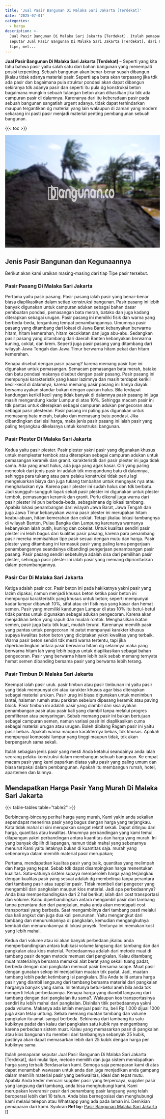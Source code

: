 ```yaml
---
title: 'Jual Pasir Bangunan Di Malaka Sari Jakarta [Terdekat]'
date: '2025-07-01'
categories:
  - harga
description: >-
  Jual Pasir Bangunan Di Malaka Sari Jakarta [Terdekat]. Itulah pemaparan
  seputar Jual Pasir Bangunan Di Malaka Sari Jakarta [Terdekat], dari mulai
  tipe, met...
---
```


**Jual Pasir Bangunan Di Malaka Sari Jakarta \[Terdekat\]** – Seperti yang kita tahu bahwa pasir yaitu salah satu dari bahan bangunan yang menempati posisi terpenting. Sebuah bangunan akan benar-benar susah dibangun jikalau tidak adanya material pasir. Seperti apa bata akan terpasang jika tdk ada pasir dan bagaimana pula struktur pondasi akan dapat dibangun sekiranya tdk adanya pasir dan seperti itu pula dg konstruksi beton bagaimana mungkin sebuah tulangan beton akan dihasilkan jika tdk ada campuran pasir di dalamnya. Karenanya dari itu keberadaan pasir pada sebuah bangunan sangatlah urgent adanya. tidak dapat terhindarkan maupun tergantikan dg material yang lain walaupun di zaman yang modern sekarang ini pasti pasir menjadi material penting pembangunan sebuah bangunan.

{{< toc >}}

![Jual Pasir Bangunan Di Malaka Sari Jakarta [Terdekat]](/images/jual-pasir-bangunan-72.png)

## Jenis Pasir Bangunan dan Kegunaannya

Berikut akan kami uraikan masing-masing dari tiap Tipe pasir tersebut.

### Pasir Pasang Di Malaka Sari Jakarta

Pertama yaitu pasir pasang. Pasir pasang ialah pasir yang benar-benar biasa diaplikasikan dalam setiap konstruksi bangunan. Pasir pasang ini lebih banyak digunakan untuk campuran adukan sebagai bahan dasar pembuatan pondasi, pemasangan bata merah, batako dan juga kadang diterapkan sebagai urugan. Pasir pasang ini memiliki fisik dan warna yang berbeda-beda, tergantung tempat penambangannya. Umumnya pasir pasang yang ditambang dari lokasi di Jawa Barat kebanyakan berwarna hitam, hitam kemerahan, hitam kecoklatan dan juga abu-abu. Sedangkan pasir pasang yang ditambang dari daerah Banten kebanyakan berwarna kuning, coklat, dan krem. Seperti juga pasir pasang yang ditambang dari wilayah Jawa Tengah dan Jawa Timur berwarna hitam pekat dan hitam kemerahan.

Kenapa disebut dengan pasir pasang? karena memang pasir tipe ini digunakan untuk pemasangan. Semacam pemasangan bata merah, batako dan batu pondasi makanya disebut dengan pasir pasang. Pasir pasang ini mempunyai karakteristik yang kasar lazimnya dan masih terdapat kerikil kecil-kecil di dalamnya, karena memang pasir pasang ini hanya diayak bersama ayakan standar bukan dengan ayakan halus. Bila terdapat kandungan kerikil kecil yang tidak banyak di dalamnya pasir pasang ini juga masih mengandung kadar Lumpur di atas 10%. Sehingga macam pasir ini tdk pantas untuk diterapkan sebagai campuran adukan pengecoran atau sebagai pasir plesteran. Pasir pasang ini paling pas digunakan untuk memasang bata merah, batako dan memasang batu pondasi. Jika dibandingkan dari sisi harga, maka jenis pasir pasang ini ialah pasir yang paling terjangkau dikelasnya untuk konstruksi bangunan.

### Pasir Plester Di Malaka Sari Jakarta

Kedua yaitu pasir plester. Pasir plester yakni pasir yang digunakan khusus untuk memplester tembok atau diterapkan sebagai campuran adukan untuk pemasangan keramik dan granit. karakteristik dari pasir plester ini juga tidak sama. Ada yang amat halus, ada juga yang agak kasar. Ciri yang paling mencolok dari jenis pasir ini adalah tdk mengandung batu di dalamnya, sehingga para tukang atau para pelaku konstruksi tidak perlu lagi mengeluarkan biaya dan juga tukang tambahan untuk mengayak nya atau menghaluskan nya. Karena pasir plester ini sudah halus dan tdk berbatu. Jadi sungguh-sungguh layak sekali pasir plester ini digunakan untuk plester tembok, pemasangan keramik dan granit. Perlu dikenal juga warna dari pasir plester ini pun berbeda-beda, sebagaimana dg lokasi tambang. Apabila lokasi penambangan dari wilayah Jawa Barat, Jawa Tengah dan juga Jawa Timur kebanyakan warna pasir plester ini merupakan hitam keabu-abuan, hitam kemerahan dan coklat. Tetapi jikalau lokasi tambangnya di wilayah Banten, Pulau Bangka dan Lampung karenanya warnanya kebanyakan ialah putih, kuning dan cokelat. Untuk kualitas sendiri pasir plester ini lebih bagus dari kualitas pasir pasang, karena para penambang pasir mereka memisahkan tipe pasir sesuai dengan mutu dan harga. Pasir plester yang ditambang ini termasuk pasir yang paling lama pengerjaan penambangannya seandainya dibandingi pengerjaan penambangan pasir pasang. Pasir pasang sendiri sebetulnya adalah sisa dari pemilihan pasir plester, sehingga pasir plester ini ialah pasir yang memang diprioritaskan dalam penambangannya.

### Pasir Cor Di Malaka Sari Jakarta

Ketiga adalah pasir cor. Pasir beton ini pada hakikatnya yakni pasir yang lazim dipakai, namun menjadi khusus beton ketika pasir beton ini mempunyai karakteristik yang khusus untuk beton; seperti mempunyai kadar lumpur dibawah 10%, sifat atau ciri fisik nya yang kasar dan hemat semen. Pasir yang memiliki kandungan Lumpur di atas 10% itu betul-betul tidak pantas untuk digunakan sebagai adukan pengecoran. Karena akan menjadikan beton yang rapuh dan mudah rontok. Menghasilkan ikatan semen, pasir juga batu tdk kuat, mudah terurai. Karenanya memilih pasir yang pantas untuk pengecoran ini patut mempunyai karakter khusus supaya kwalitas beton beton yang diciptakan yakni kwalitas yang terbaik. Warna pasir beton sendiri tdk mesti warna tertentu, tapi jika diperbandingkan antara pasir berwarna hitam dg selainnya maka yang berwarna hitam lah yang lebih bagus untuk diaplikasikan sebagai bahan pengecoran. Pasir yang berwarna hitam lebih baik sebab memang ternyata hemat semen dibanding bersama pasir yang berwarna lebih terang.

### Pasir Timbun Di Malaka Sari Jakarta

Keempat ialah pasir uruk. pasir timbun atau pasir timbunan ini yaitu pasir yang tidak mempunyai ciri atau karakter khusus agar bisa diterapkan sebagai material urukan. Pasir urug ini biasa digunakan untuk menimbun lantai, halaman rumah atau parkiran sebelum dipasang keramik atau paving block. Pasir timbun ini adalah pasir yang diambil dari sisa ayakan penambangan pasir atau pasir kali yang diambil tanpa melalui progres pemfilteran atau penyaringan. Sebab memang pasir ini bukan bertujuan sebagai campuran semen, namun variasi pasir ini diaplikasikan cuma sebagai material urugan atau urugan. Boleh dibilang Ragam pasir ini yaitu pasir bebas. Apakah warna maupun karakternya bebas, tdk khusus. Apakah mempunyai komposisi lumpur yang tinggi maupun tidak, tdk akan berpengaruh sama sekali.

Itulah sebagian jenis pasir yang mesti Anda ketahui seandainya anda ialah seorang pelaku konstruksi dalam membangun sebuah bangunan. Ke empat macam pasir yang kami paparkan diatas yaitu pasir yang paling umum dan biasa terpakai dalam pembangunan. Apakah itu membangun rumah, hotel, apartemen dan lainnya.

## Mendapatkan Harga Pasir Yang Murah Di Malaka Sari Jakarta

{{< table-tables table="table2" >}}

Berbincang-bincang perihal harga yang murah, Kami yakin anda sekalian sependapat menerima pasir yang bagus dengan harga yang terjangkau. Kata tidak mahal di sini merupakan sangat relatif sekali. Dapat ditinjau dari harga, quantitas atau kwalitas. Umumnya perbandingan yang kami temui dilapangan yakni perbandingan antara kuantitas dan harga yang murah. Ini yang banyak dipilih di lapangan, namun tidak mahal yang sebenarnya menurut Kami yaitu letaknya bukan di kuantitas saja. murah yang sebenarnya dalam memilih material pasir merupakan;

Pertama, mendapatkan kualitas pasir yang baik, quantitas yang melimpah dan harga yang tepat. Sebab tdk dapat disampingkan harga menentukan kualitas. Satu-satunya sistem supaya memperoleh harga yang terjangkau dengan kualitas pasir yang sesuai adalah dg membelinya tanpa perantara dari tambang pasir atau supplier pasir. Tidak membeli dari pengecer yang mengambil dari pangkalan maupun kios material. Jadi apa perbedaannya? Anda bisa memperbandingkan dari 2 hal berikut; ialah dari cost transportasi dan volume. Kalau diperbandingkan antara mengambil pasir dari tambang tanpa perantara dan dari pangkalan, maka anda akan mendapati cost transportasi yang berbeda. Saat mengambilnya dari tambang pasti melalui dua kali angkut dan juga dua kali penurunan. Yaitu mengangkut dari tambang dan menurunkannya di pangkalan, kemudian mengangkutnya kembali dan menurunkannya di lokasi proyek. Tentunya ini memakan kost yang lebih mahal.

Kedua dari volume atau isi akan banyak perbedaan jikalau anda memperbandingkan antara kubikasi volume langsung dari tambang dan dari pangkalan atau kios material. Perbedaannya adalah dari metode muat di tambang pasir dengan metode memuat dari pangkalan. Kalau ditambang muat materialnya bersama memakai alat berat yang sekali tuang padat, berbeda dengan dari pangkalan memuat pasir bersama scope. Muat pasir dengan gunakan sekop ini menjadikan muatan tdk padat. Jadi, muatan tambang lebih padat ketimbang isi pangkalan. Bila Anda teliti antara harga pasir yang diambil langsung dari tambang bersama material dari pangkalan harganya banyak yang sama. Ini tentunya betul-betul aneh bila anda tdk mengerti letak perbedaannya. Kenapa harga yang diambil langsung dari tambang dengan dari pangkalan itu sama?. Walaupun kos transportasinya sendiri itu lebih mahal dari pangkalan. Disinilah titik perbedaannya yakni pada volume. Makanya ada istilah menjual pasir itu, beli Rp 1.000 dijual 1000 juga akan tetap untung. Sebab memang muatan tambang dan volume pangkalan itu amat-sangat berbeda. Sekiranya dari tambang itu satu kubiknya padat dan kalau dari pangkalan satu kubik nya mengembang karena perbedaan sistem muat. Kalau yang memasarkan pasir di pangkalan atau kios bangunan itu membeli dari tambangnya sebanyak 25 kubik, pastinya akan dapat memasarkan lebih dari 25 kubik dengan harga per kubiknya sama.

Itulah pemaparan seputar Jual Pasir Bangunan Di Malaka Sari Jakarta \[Terdekat\], dari mulai tipe, metode memilih dan juga sistem mendapatkan harga yang terbaik Berdasarkan kami. Semoga saja pemaparan kami di atas dapat menambah wawasan untuk anda dan juga menjadikan anda gampang dalam memilih material pasir yang berkwalitas, ideal dan tepat mutu. Apabila Anda keder mencari supplier pasir yang terpercaya, supplier pasir yang langsung dari tambang, anda bisa menghubungi kami. Kami merupakan leveransir pasir dari penambang pasir langsung yang telah beroperasi lebih dari 10 tahun. Anda bisa bernegosiasi dan menghubungi kami melalui telepon atau Whatsapp yang ada pada laman ini. Demikian pemaparan dari kami. Syukran
**Ref by:** [Pasir Bangunan Malaka Sari Jakarta []](https://id.wikipedia.org/wiki/Pasir)
